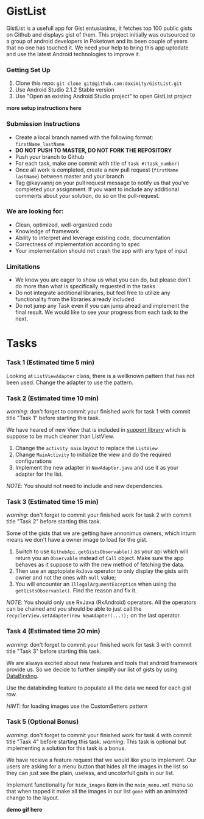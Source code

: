# GistList
GistList is a usefull app for Gist entusiasims, it fetches top 100 public gists on Github and displays gist of them.
This project initially was outsourced to a group of android developers in Poketown and its been couple of years that no one has touched it. We need your help to bring this app uptodate and use the latest Android technologies to improve it.

### Getting Set Up
1. Clone this repo: `git clone git@github.com:doximity/GistList.git`
2. Use Android Studio 2.1.2 Stable version
3. Use "Open an existing Android Studio project" to open GistList project

**more setup instructions here**

### Submission Instructions

* Create a local branch named with the following format: `firstName_lastName`
* **DO NOT PUSH TO MASTER, DO NOT FORK THE REPOSITORY**
* Push your branch to Github
* For each task, make one commit with title of `task #(task_number)`
* Once all work is completed, create a new pull request (`firstName lastName`) between master and your branch
* Tag @kayvannj on your pull request message to notify us that you've completed your assignment. If you want to include any additional comments about your solution, do so on the pull-request.

### We are looking for:
* Clean, optimized, well-organized code
* Knowledge of framework
* Ability to interpret and leverage existing code, documentation
* Correctness of implementation according to spec
* Your implementation should not crash the app with any type of input

### Limitations
* We know you are eager to show us what you can do, but please don't do more than what is specifically requested in the tasks
* Do not integrate additional libraries, but feel free to utilize any functionality from the libraries already included
* Do not jump any Task even if you can jump ahead and implement the final result. We would like to see your progress from each task to the next.

# Tasks
### Task 1 (Estimated time 5 min)

Looking at `ListViewAdapter` class, there is a wellknown pattern that has not been used.
Change the adapter to use the pattern.

### Task 2 (Estimated time 10 min)
*warning*: don't forget to commit your finished work for task 1 with commit title "Task 1" before starting this task.

We have heared of new View that is included in [support library](https://developer.android.com/topic/libraries/support-library/features.html) which is suppose to be much cleaner than ListView.
1. Change the `activity_main` layout to replace the `ListView`
2. Change `MainActivity` to initialize the view and do the required configurations
3. Implement the new adapter in `NewAdapter.java` and use it as your adapter for the list.

*NOTE*: You should not need to include and new dependencies.

### Task 3 (Estimated time 15 min)
*warning*: don't forget to commit your finished work for task 2 with commit title "Task 2" before starting this task.

Some of the gists that we are getting have annonimus owners, which inturn means we don't have a owner image to load for the gist. 

1. Switch to use `GithubApi.getGistsObservable()` as your api which will return you an `Observable` instead of `Call` object. Make sure the app behaves as it suppose to with the new method of fetching the data.  
2. Then use an apptopiate `RxJava` operator to only display the gists with owner and not the ones with `null` value;
3. You will encounter an `IllegalArgumentException` when using the `getGistsObservable()`. Find the reason and fix it.

*NOTE*: You should only use RxJava (RxAndroid) operators. All the operators can be chained and you should be able to just call the `recyclerView.setAdapter(new NewAdapter(...));` on the last operator.

### Task 4 (Estimated time 20 min)
*warning*: don't forget to commit your finished work for task 3 with commit title "Task 3" before starting this task.

We are always excited about new features and tools that android framework provide us. So we decide to further simplify our list of gists by using [DataBinding](https://developer.android.com/topic/libraries/data-binding/index.html).

Use the databinding feature to populate all the data we need for each gist row.

*HINT*: for loading images use the CustomSetters pattern

### Task 5 (Optional Bonus)
*warning*: don't forget to commit your finished work for task 4 with commit title "Task 4" before starting this task.
*warning*: This task is optional but implementing a solution for this task is a bonus.

We have recieve a feature request that we would like you to implement. Our users are asking for a menu button that hides all the images in the list so they can just see the plain, useless, and uncolorfull gists in our list.

Implement functionality for `hide_images` item in the `main_menu.xml` menu so that when tapped it make all the images in our list `gone` with an animated change to the layout. 

**demo gif here**


